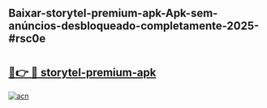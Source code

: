 ## Baixar-storytel-premium-apk-Apk-sem-anúncios-desbloqueado-completamente-2025-#rsc0e

# <h2><a href="https://ainizakaria.my?title=storytel-premium-apk&ref=20M">🔗👉 🔴 storytel-premium-apk</a></h2>

[![acn](https://github.com/user-attachments/assets/0f9c940e-d8b0-45ae-aac7-cd30a18b3e1c)](https://ainizakaria.my?title=storytel-premium-apk&ref=20M)

